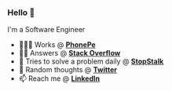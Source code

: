 ### Hello 👋

I'm a Software Engineer
- 🧑🏼‍💻 Works @ **[PhonePe](https://www.phonepe.com)**
- 👍🏻 Answers @ **[Stack Overflow](https://stackoverflow.com/users/6763544/sairaj-sawant)**
- 🎯 Tries to solve a problem daily @ **[StopStalk](https://www.stopstalk.com/user/profile/sairajsawant)**
- 🎲 Random thoughts @ **[Twitter](https://twitter.com/sairajsawant_)**
- 📫 Reach me @ **[LinkedIn](https://www.linkedin.com/in/sairajsawant)** 
